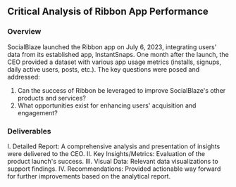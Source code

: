 <h2> Critical Analysis of Ribbon App Performance </h2>
 
<h3>Overview </h3>
SocialBlaze launched the Ribbon app on July 6, 2023, integrating users' data from its established app, InstantSnaps. One month after the launch, the CEO provided a dataset with various app usage metrics (installs, signups, daily active users, posts, etc.). The key questions were posed and addressed:

1. Can the success of Ribbon be leveraged to improve SocialBlaze's other products and services?
2. What opportunities exist for enhancing users' acquisition and engagement?

<h3>Deliverables</h3>
I. Detailed Report: A comprehensive analysis and presentation of insights were delivered to the CEO.
II. Key Insights/Metrics: Evaluation of the product launch's success.
III. Visual Data: Relevant data visualizations to support findings.
IV. Recommendations: Provided actionable way forward for further improvements based on the analytical report.